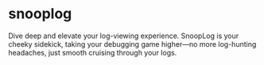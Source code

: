 # snooplog
Dive deep and elevate your log-viewing experience. SnoopLog is your cheeky sidekick, taking your debugging game higher—no more log-hunting headaches, just smooth cruising through your logs.
